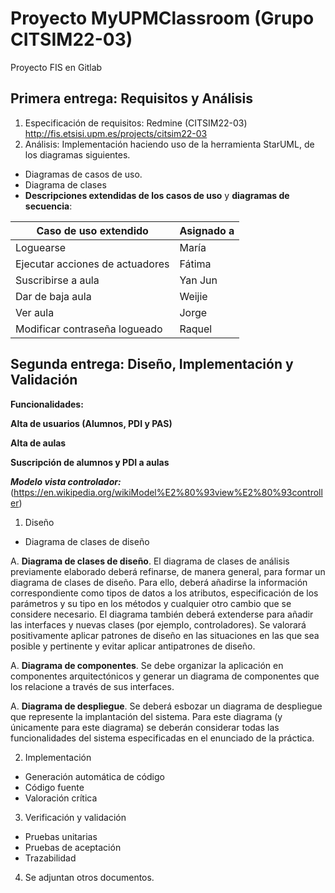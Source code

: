 # Proyecto MyUPMClassroom (Grupo CITSIM22-03)
Proyecto FIS en Gitlab
## Primera entrega: Requisitos y Análisis

1. Especificación de requisitos: Redmine (CITSIM22-03) http://fis.etsisi.upm.es/projects/citsim22-03
2. Análisis: Implementación haciendo uso de la herramienta StarUML, de los diagramas siguientes.
- Diagramas de casos de uso.
- Diagrama de clases
- **Descripciones extendidas de los casos de uso** y **diagramas de secuencia**: 

| Caso de uso extendido | Asignado a|
| ------ | ------ |
| Loguearse | María |
| Ejecutar acciones de actuadores | Fátima | 
| Suscribirse a aula | Yan Jun | 
| Dar de baja aula | Weijie | 
| Ver aula | Jorge | 
| Modificar contraseña logueado | Raquel | 


## Segunda entrega: Diseño, Implementación y Validación
**Funcionalidades:**

**Alta de usuarios (Alumnos, PDI y PAS)**

**Alta de aulas**

**Suscripción de alumnos y PDI a aulas**


_**Modelo vista controlador:**_ 
(https://en.wikipedia.org/wikiModel%E2%80%93view%E2%80%93controller)


1. Diseño 
- Diagrama de clases de diseño

A. **Diagrama de clases de diseño**. El diagrama de clases de análisis previamente elaborado deberá refinarse, de manera general, para formar un diagrama de clases de diseño. Para ello, deberá añadirse la información correspondiente como tipos de datos a los atributos, especificación de los parámetros y su tipo en los métodos y cualquier otro cambio que se considere necesario.  El diagrama también deberá extenderse para añadir las interfaces y nuevas clases (por ejemplo, controladores). Se valorará positivamente aplicar patrones de diseño en las situaciones en las que sea posible y pertinente y evitar aplicar antipatrones de diseño.  


A. **Diagrama de componentes**. Se debe organizar la aplicación en componentes arquitectónicos y
generar un diagrama de componentes que los relacione a través de sus interfaces.


A. **Diagrama de despliegue**. Se deberá esbozar un diagrama de despliegue que represente la
implantación del sistema. Para este diagrama (y únicamente para este diagrama) se deberán
considerar todas las funcionalidades del sistema especificadas en el enunciado de la práctica.

2. Implementación
- Generación automática de código 
- Código fuente 
- Valoración crítica

3. Verificación y validación
- Pruebas unitarias
- Pruebas de aceptación
- Trazabilidad

4. Se adjuntan otros documentos.
